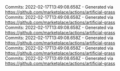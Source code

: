 Commits: 2022-02-17T13:49:08.658Z - Generated via https://github.com/marketplace/actions/artificial-grass
<br>
Commits: 2022-02-17T13:49:08.658Z - Generated via https://github.com/marketplace/actions/artificial-grass
<br>
Commits: 2022-02-17T13:49:08.658Z - Generated via https://github.com/marketplace/actions/artificial-grass
<br>
Commits: 2022-02-17T13:49:08.658Z - Generated via https://github.com/marketplace/actions/artificial-grass
<br>
Commits: 2022-02-17T13:49:08.658Z - Generated via https://github.com/marketplace/actions/artificial-grass
<br>
Commits: 2022-02-17T13:49:08.658Z - Generated via https://github.com/marketplace/actions/artificial-grass
<br>

